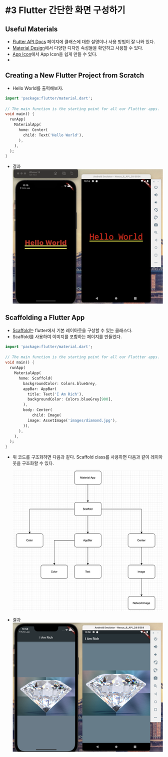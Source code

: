 # #3 Flutter 간단한 화면 구성하기

## Useful Materials

- [Flutter API Docs](https://api.flutter.dev/index.html) 페이지에 클래스에 대한 설명이나 사용 방법이 잘 나와 있다.
- [Material Design](https://material.io/design)에서 다양한 디자인 속성들을 확인하고 사용할 수 있다. 
- [App Icon](https://appicon.co)에서 App Icon을 쉽게 만들 수 있다.
- 

## Creating a New Flutter Project from Scratch

- Hello World를 출력해보자.

```dart
import 'package:flutter/material.dart';

// The main function is the starting point for all our Fluttter apps.
void main() {
  runApp(
    MaterialApp(
      home: Center(
        child: Text('Hello World'),
      ),
    ),
  );
}
```
- 결과
  ![](images/2021-11-24-23-20-00.png)

## Scaffolding a Flutter App

- [Scaffold](https://api.flutter.dev/flutter/material/Scaffold-class.html)는 flutter에서 기본 레이아웃을 구성할 수 있는 클래스다.
- Scaffold를 사용하여 이미지를 포함하는 페이지를 만들었다.

```dart
import 'package:flutter/material.dart';

// The main function is the starting point for all our Fluttter apps.
void main() {
  runApp(
    MaterialApp(
      home: Scaffold(
        backgroundColor: Colors.blueGrey,
        appBar: AppBar(
          title: Text('I Am Rich'),
          backgroundColor: Colors.blueGrey[900],
        ),
        body: Center(
            child: Image(
          image: AssetImage('images/diamond.jpg'),
        )),
      ),
    ),
  );
}
```

- 위 코드를 구조화하면 다음과 같다. Scaffold class를 사용하면 다음과 같이 레이아웃을 구조화할 수 있다.
  
  ![](images/2021-11-24-23-23-57.png)
  

- 결과
  ![](images/2021-11-24-23-23-07.png)